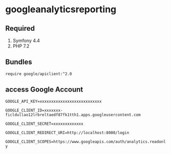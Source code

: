 # googleanalyticsreporting

## Required

1. Symfony 4.4
1. PHP 7.2

## Bundles

`require google/apiclient:^2.0`

## access Google Account

`GOOGLE_API_KEY=xxxxxxxxxxxxxxxxxxxxxxxxxxx`

`GOOGLE_CLIENT_ID=xxxxxxx-ficldullao12lrbreltaedf87fk1tth1.apps.googleusercontent.com`

`GOOGLE_CLIENT_SECRET=xxxxxxxxxxxxx`

`GOOGLE_CLIENT_REDIRECT_URI=http://localhost:8000/login`

`GOOGLE_CLIENT_SCOPES=https://www.googleapis.com/auth/analytics.readonly`

